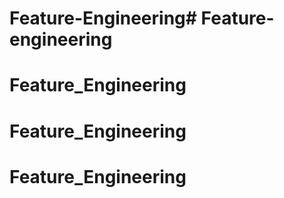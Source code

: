 # Feature-Engineering# Feature-engineering
# Feature_Engineering
# Feature_Engineering
# Feature_Engineering
